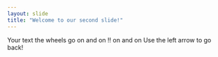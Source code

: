 ```yaml
---
layout: slide
title: "Welcome to our second slide!"
---
```

Your text the wheels go on and on !! on and on
Use the left arrow to go back!
